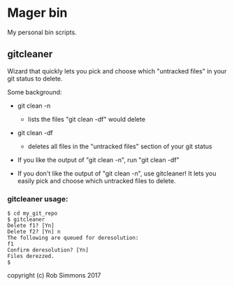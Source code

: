 # Mager bin

My personal bin scripts.


## gitcleaner

Wizard that quickly lets you pick and choose which "untracked files" in your git status to delete.

Some background:

- git clean -n
    - lists the files "git clean -df" would delete

- git clean -df
    - deletes all files in the "untracked files" section of your git status

- If you like the output of "git clean -n", run "git clean -df"

- If you don't like the output of "git clean -n", use gitcleaner! 
It lets you easily pick and choose which untracked files to delete.


### gitcleaner usage:
~~~
$ cd my_git_repo
$ gitcleaner
Delete f1? [Yn]
Delete f2? [Yn] n
The following are queued for deresolution:
f1
Confirm deresolution? [Yn]
Files derezzed.
$
~~~

copyright (c) Rob Simmons 2017
